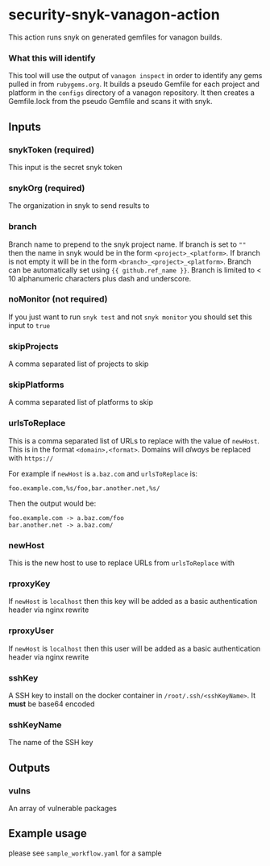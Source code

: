 # security-snyk-vanagon-action

This action runs snyk on generated gemfiles for vanagon builds. 

### What this will identify
This tool will use the output of `vanagon inspect` in order to identify any gems pulled in from `rubygems.org`. It builds a pseudo Gemfile for each project and platform in the `configs` directory of a vanagon repository. It then creates a Gemfile.lock from the pseudo Gemfile and scans it with snyk.

## Inputs

### snykToken (required)
This input is the secret snyk token

### snykOrg (required)
The organization in snyk to send results to

### branch
Branch name to prepend to the snyk project name. If branch is set to `""` then the name in snyk would be in the form `<project>_<platform>`. If branch is not empty it will be in the form `<branch>_<project>_<platform>`. Branch can be automatically set using `{{ github.ref_name }}`. Branch is limited to < 10 alphanumeric characters plus dash and underscore.

### noMonitor (not required)
If you just want to run `snyk test` and not `snyk monitor` you should set this input to `true`

### skipProjects
A comma separated list of projects to skip

### skipPlatforms
A comma separated list of platforms to skip

### urlsToReplace
This is a comma separated list of URLs to replace with the value of `newHost`. This is in the format `<domain>,<format>`. Domains will *always* be replaced with `https://`

For example if `newHost` is `a.baz.com` and `urlsToReplace` is:

```
foo.example.com,%s/foo,bar.another.net,%s/
```

Then the output would be:

```
foo.example.com -> a.baz.com/foo
bar.another.net -> a.baz.com/
```

### newHost
This is the new host to use to replace URLs from `urlsToReplace` with

### rproxyKey
If `newHost` is `localhost` then this key will be added as a basic authentication header via nginx rewrite

### rproxyUser
If `newHost` is `localhost` then this user will be added as a basic authentication header via nginx rewrite

### sshKey
A SSH key to install on the docker container in `/root/.ssh/<sshKeyName>`. It **must** be base64 encoded

### sshKeyName
The name of the SSH key

## Outputs
### vulns
An array of vulnerable packages

## Example usage
please see `sample_workflow.yaml` for a sample
